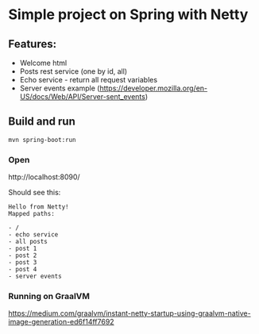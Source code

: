 # Simple project on Spring with Netty

## Features:
- Welcome html
- Posts rest service (one by id, all)
- Echo service - return all request variables
- Server events example (https://developer.mozilla.org/en-US/docs/Web/API/Server-sent_events)

## Build and run
```
mvn spring-boot:run
```

### Open
http://localhost:8090/

Should see this:
```
Hello from Netty!
Mapped paths:

- /
- echo service
- all posts
- post 1
- post 2
- post 3
- post 4
- server events
```

### Running on GraalVM

https://medium.com/graalvm/instant-netty-startup-using-graalvm-native-image-generation-ed6f14ff7692
